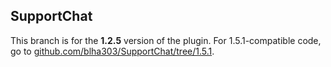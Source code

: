 SupportChat
-----------

This branch is for the **1.2.5** version of the plugin. For 1.5.1-compatible code, go to [github.com/blha303/SupportChat/tree/1.5.1](https://github.com/blha303/SupportChat/tree/1.5.1).
